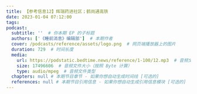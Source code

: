 ```yaml
---
title: 【参考信息12】辉瑞药进社区；鹤岗通高铁
date: 2023-01-04 07:12:00
tags:
podcast:
  subtitle: ''  # 你本期 EP 的子标题
  authors: ['《睡前消息》编辑部']  # 本期作者
  cover: /podcasts/reference/assets/logo.png  # 网页端播放器上的图片
  duration: 729  # 时间长度
  media:
    url: https://podstatic.bedtime.news/reference/1-100/12.mp3  # 音频文件
    size: 17496606  # 音频文件大小（按照 Byte 计算）
    type: audio/mpeg  # 音频文件类型
  chapters: null # 本期节目章节 - 如果你想自动生成时间线 [可选的]
  references: null # 本期节目引用信息 - 如果你想自动生成引用信息模块 [可选的]
---
```

